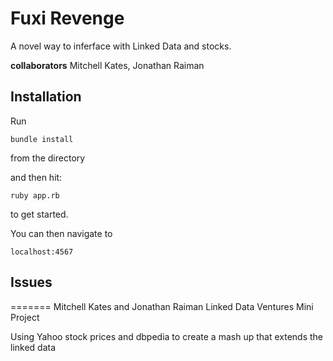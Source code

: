 Fuxi Revenge
=====

A novel way to inferface with Linked Data and stocks.


**collaborators** Mitchell Kates, Jonathan Raiman


Installation
----


Run

	bundle install

from the directory

and then hit:

	ruby app.rb

to get started.


You can then navigate to

	localhost:4567


Issues
----
=======
Mitchell Kates and Jonathan Raiman
Linked Data Ventures Mini Project

Using Yahoo stock prices and dbpedia to create a mash up that extends the linked data

